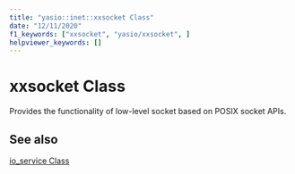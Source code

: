 ```yaml
---
title: "yasio::inet::xxsocket Class"
date: "12/11/2020"
f1_keywords: ["xxsocket", "yasio/xxsocket", ]
helpviewer_keywords: []
---
```


# xxsocket Class

Provides the functionality of low-level socket based on POSIX socket APIs.

## See also

[io_service Class](./io_service-class.md)
